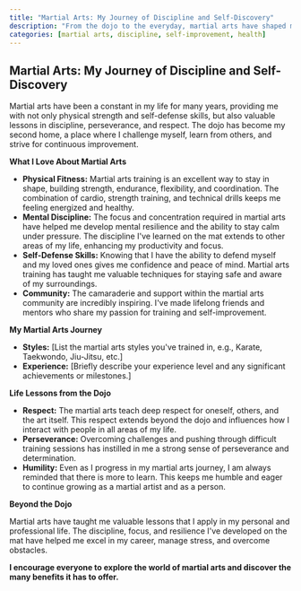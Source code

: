 ```yaml
---
title: "Martial Arts: My Journey of Discipline and Self-Discovery"
description: "From the dojo to the everyday, martial arts have shaped my life in profound ways."
categories: [martial arts, discipline, self-improvement, health]
---
```


## Martial Arts: My Journey of Discipline and Self-Discovery

Martial arts have been a constant in my life for many years, providing me with not only physical strength and self-defense skills, but also valuable lessons in discipline, perseverance, and respect. The dojo has become my second home, a place where I challenge myself, learn from others, and strive for continuous improvement.

**What I Love About Martial Arts**

*   **Physical Fitness:** Martial arts training is an excellent way to stay in shape, building strength, endurance, flexibility, and coordination. The combination of cardio, strength training, and technical drills keeps me feeling energized and healthy.
*   **Mental Discipline:** The focus and concentration required in martial arts have helped me develop mental resilience and the ability to stay calm under pressure. The discipline I've learned on the mat extends to other areas of my life, enhancing my productivity and focus.
*   **Self-Defense Skills:** Knowing that I have the ability to defend myself and my loved ones gives me confidence and peace of mind. Martial arts training has taught me valuable techniques for staying safe and aware of my surroundings.
*   **Community:** The camaraderie and support within the martial arts community are incredibly inspiring. I've made lifelong friends and mentors who share my passion for training and self-improvement.

**My Martial Arts Journey**

*   **Styles:** [List the martial arts styles you've trained in, e.g., Karate, Taekwondo, Jiu-Jitsu, etc.]
*   **Experience:** [Briefly describe your experience level and any significant achievements or milestones.]

**Life Lessons from the Dojo**

*   **Respect:** The martial arts teach deep respect for oneself, others, and the art itself. This respect extends beyond the dojo and influences how I interact with people in all areas of my life.
*   **Perseverance:** Overcoming challenges and pushing through difficult training sessions has instilled in me a strong sense of perseverance and determination. 
*   **Humility:**  Even as I progress in my martial arts journey, I am always reminded that there is more to learn. This keeps me humble and eager to continue growing as a martial artist and as a person.

**Beyond the Dojo**

Martial arts have taught me valuable lessons that I apply in my personal and professional life. The discipline, focus, and resilience I've developed on the mat have helped me excel in my career, manage stress, and overcome obstacles.

**I encourage everyone to explore the world of martial arts and discover the many benefits it has to offer.**
